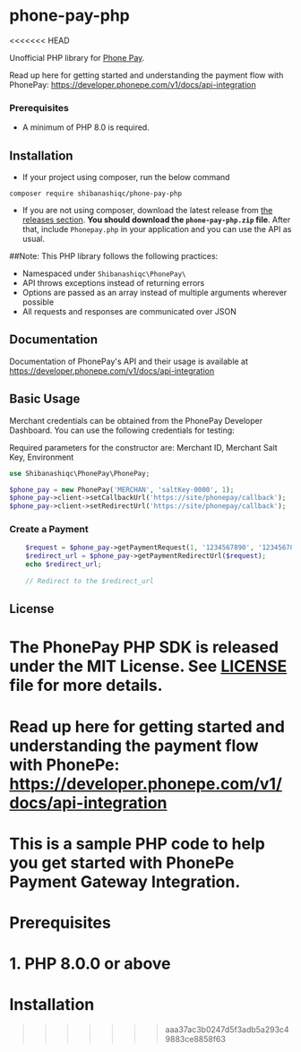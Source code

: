 # phone-pay-php

<<<<<<< HEAD

Unofficial PHP library for [Phone Pay](https://developer.phonepe.com/v1/docs/api-integration).

Read up here for getting started and understanding the payment flow with PhonePay: <https://developer.phonepe.com/v1/docs/api-integration>

### Prerequisites
- A minimum of PHP 8.0 is required.


## Installation

-   If your project using composer, run the below command

```
composer require shibanashiqc/phone-pay-php
```

- If you are not using composer, download the latest release from [the releases section](https://github.com/shibanashiqc/phone-pay-php/releases).
    **You should download the `phone-pay-php.zip` file**.
    After that, include `Phonepay.php` in your application and you can use the API as usual.

##Note:
This PHP library follows the following practices:

- Namespaced under `Shibanashiqc\PhonePay\`
- API throws exceptions instead of returning errors
- Options are passed as an array instead of multiple arguments wherever possible
- All requests and responses are communicated over JSON

## Documentation

Documentation of PhonePay's API and their usage is available at <https://developer.phonepe.com/v1/docs/api-integration>

## Basic Usage

Merchant credentials can be obtained from the PhonePay Developer Dashboard. You can use the following credentials for testing:

Required parameters for the constructor are:
Merchant ID, Merchant Salt Key, Environment

```php
use Shibanashiqc\PhonePay\PhonePay;

$phone_pay = new PhonePay('MERCHAN', 'saltKey-0000', 1);
$phone_pay->client->setCallbackUrl('https://site/phonepay/callback');
$phone_pay->client->setRedirectUrl('https://site/phonepay/callback');
```

### Create a Payment

```php
    $request = $phone_pay->getPaymentRequest(1, '1234567890', '1234567890', '9999999999');
    $redirect_url = $phone_pay->getPaymentRedirectUrl($request);
    echo $redirect_url; 
    
    // Redirect to the $redirect_url
```

## License

The PhonePay PHP SDK is released under the MIT License. See [LICENSE](LICENSE) file for more details.
=======
# Read up here for getting started and understanding the payment flow with PhonePe: https://developer.phonepe.com/v1/docs/api-integration

# This is a sample PHP code to help you get started with PhonePe Payment Gateway Integration.

# Prerequisites 

# 1. PHP 8.0.0 or above

# Installation



>>>>>>> aaa37ac3b0247d5f3adb5a293c49883ce8858f63
